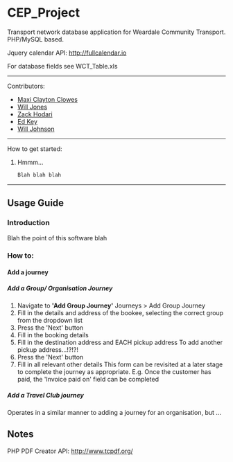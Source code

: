 # CEP_Project

Transport network database application for Weardale Community Transport.
PHP/MySQL based.

Jquery calendar API: http://fullcalendar.io  

For database fields see WCT_Table.xls
________________________________________________________________________________

Contributors:
 - [Maxi Clayton Clowes](https://github.com/mcclowes)
 - [Will Jones](https://github.com/willjejones)
 - [Zack Hodari](https://github.com/ZackHodari)
 - [Ed Key](https://github.com/keyead)
 - [Will Johnson](https://github.com/WillJCJ)
  
________________________________________________________________________________

How to get started:

1. Hmmm...
    ```bash
    Blah blah blah
    ```

________________________________________________________________________________

## Usage Guide
### Introduction
Blah the point of this software blah

### How to:
#### Add a journey
##### Add a Group/ Organisation Journey
1. Navigate to **'Add Group Journey'**
 Journeys > Add Group Journey
2. Fill in the details and address of the bookee, selecting the correct group from the dropdown list
3. Press the 'Next' button
4. Fill in the booking details
5. Fill in the destination address and EACH pickup address 
 To add another pickup address...!?!?!
6. Press the 'Next' button
7. Fill in all relevant other details
 This form can be revisited at a later stage to complete the journey as appropriate. E.g. Once the customer has paid, the 'Invoice paid on' field can be completed

##### Add a Travel Club journey
Operates in a similar manner to adding a journey for an organisation, but ...

## Notes
PHP PDF Creator API: http://www.tcpdf.org/
